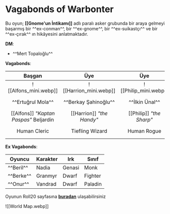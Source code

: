 # Vagabonds of Warbonter  
  
Bu oyun; **[[Gnome'un İntikamı]]** adlı paralı asker grubunda bir araya gelmeyi başarmış bir ^^ex-conman^^, bir ^^ex-gnome^^, bir ^^ex-suikastçı^^ ve bir ^^ex-çırak^^ ın hikâyesini anlatmaktadır.  
  
**DM**:  
  
- ^^Mert Topaloğlu^^  
  
**Vagabonds**:  
  
|                Başgan                |           Üye           |          Üye           |Üye|  
|:------------------------------------:|:-----------------------:|:----------------------:|:---:|  
| ![[Alfons_mini.webp]]| ![[Harrion_mini.webp]]| ![[Philip_mini.webp]]|![[Muzog_mini.webp]]  
| ^^Ertuğrul Mola^^ | ^^Berkay Şahinoğlu^^ | ^^İlkin Ünal^^ | ^^Fatih Hamit Pervanlar^^ |  
| [[Alfons]] *"Kaptan Paspas"* Beljardin | [[Harrion]] *"the Handy"* | [[Philip]] *"the Sharp"* | *"~~Oç~~"* [[Muzog]] Vargenoğlu  
| Human Cleric | Tiefling Wizard | Human Rogue | Dragonborn Barbarian |  
  
**Ex Vagabonds**:  
  
| Oyuncu | Karakter | Irk | Sınıf |  
|---|---|---|---|  
| ^^Beril^^ | Nadia | Genasi | Monk |  
| ^^Berke^^ | Granmyr | Dwarf | Fighter |  
| ^^Onur^^ | Vandrad | Dwarf | Paladin |  
  
Oyunun Roll20 sayfasına **[buradan](https://app.roll20.net/campaigns/details/5930132/a-d-and-d-game)** ulaşabilirsiniz  
  
![[World Map.webp]]
